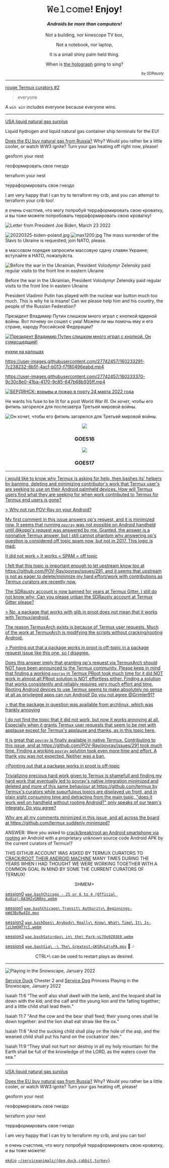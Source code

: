 <h1 align="center">𝚆𝚎𝚕𝚌𝚘𝚖𝚎! Enjoy!</h1>

<h4 align="center"><em>Androids be more than computers!</em></h4>

<p align="center">Not a building, nor kinescope TV box,</p>

<p align="center">Not a notebook, nor laptop,</p>

<p align="center">It is a small shiny palm held thing.</p>

<p align="center">When is <a href="https://github.com/buildAPKs">the holograph</a> going to sing?</p>

<p align="right"><em><sup>by SDRausty</sup></em></p>

<hr>

[rouge Termux curators #2](https://github.com/SDRausty/builtAPKs/issues/2)

>everyone

A `win win` includes everyone because everyone wins.

<hr>

[USA liquid natural gas surplus](https://www.ecosia.org/search?q=USA+liquid+natural+gas+surplus)

Liquid hydrogen and liquid natural gas container ship terminals for the EU!

[Does the EU buy natural gas from Russia?](https://www.ecosia.org/search?q=Does+EU+buy+natural+gas+from+Russia%3F)  Why?  Would you rather be a little cooler, or watch WW3 ignite?  Turn your gas heating off right now, please!

geoform your nest

геоформировать свое гнездо

terraform your nest

терраформировать свое гнездо

I am very happy that I can try to terraform my crib, and you can attempt to terraform your crib too!

я очень счастлив, что могу попробуй терраформировать свою кроватку, и вы тоже можете попробовать терраформировать свою кроватку!

![Letter from President Joe Biden, March 23 2022](https://raw.githubusercontent.com/SDRausty/SDRausty/master/Screenshot_20220326-060434-362.jpg)

![20220325-biden-poland.jpg](20220325-biden-poland.jpg)
![max1200.jpg](./max1200.jpg)
The mass surrender of the Slavs to Ukraine is requested; join NATO, please.

в массовом порядке запросили массовую сдачу славян Украине; вступайте в НАТО, пожалуйста.	

![Before the war in the Ukrainian, President Volodymyr Zelensky paid regular visits to the front line in eastern Ukraine](https://raw.githubusercontent.com/SDRausty/SDRausty/master/_121993754_zelensky.jpg)

Before the war in the Ukrainian, President Volodymyr Zelensky paid regular visits to the front line in eastern Ukraine

President Vladimir Putin has played with the nuclear war button much too much.  This is why he is insane!  Can we please help him and his country, the people of the Russian Federation?

Президент Владимир Путин слишком много играл с кнопкой ядерной войны.  Вот почему он сошел с ума!  Можем ли мы помочь ему и его стране, народу Российской Федерации?

[![Президент Владимир Путин слишком много играл с кнопкой. Он сумасшедший!](https://raw.githubusercontent.com/SDRausty/SDRausty/master/1173.jpg)](https://raw.githubusercontent.com/SDRausty/SDRausty/master/Russian_army_food_truck-ym6vJ7dC-QQ.mp4)

[кухни на калошах](https://www.google.com/search?source=univ&tbm=isch&q=%D0%BA%D1%83%D1%85%D0%BD%D0%B8+%D0%BD%D0%B0+%D0%BA%D0%B0%D0%BB%D0%BE%D1%88%D0%B0%D1%85&fir=T91DhINvT8zB-M%252CPcIzeGfXxb2t0M%252C_%253Bph01ixoMWaHROM%252CPcIzeGfXxb2t0M%252C_%253BkWiA7FifsHb4bM%252CPcIzeGfXxb2t0M%252C_%253BQOQuBQISV6w6XM%252CPcIzeGfXxb2t0M%252C_%253B3tjf4SQrfnVaZM%252CPcIzeGfXxb2t0M%252C_%253BxNpZmJmLE1gWkM%252CPcIzeGfXxb2t0M%252C_%253BGOvyisCC5C3PzM%252Cjebxkn_i183VWM%252C_%253ByDMUz6r11KujoM%252CPcIzeGfXxb2t0M%252C_%253B_fBlIu9s6emfVM%252CaElbyLX0lKoT3M%252C_%253BD-LFhYV3_CSyNM%252CSkhX-bARFba5FM%252C_%253BpjzrM7-4-88IeM%252C9mVCU1HhJAvA3M%252C_%253Bh5PzbZYSNybUyM%252CcQ6cWehn-9v_6M%252C_&usg=AI4_-kTbPIB2y7UwWdGyph2AKy5Lr5DFnA&sa=X&ved=2ahUKEwiilaLGyOT2AhX3GTQIHXSTANkQ7Al6BAgEEBg)

https://user-images.githubusercontent.com/27742457/160233291-7c238232-8b5f-4acf-b013-f7f80496eabd.mp4

https://user-images.githubusercontent.com/27742457/160233370-9c30c8e0-41ba-4170-9c85-647b68b935ff.mp4

[![БЕРДЯНСК: взрывы и пожар в порту 24 марта 2022 года](Screenshot_20220326-074124.jpg)](https://user-images.githubusercontent.com/27742457/160236863-f5d8dcfb-455d-4c77-a526-4638a1b50fdb.mp4)

He wants his fuse to be lit for a post World War III.
Он хочет, чтобы его фитиль загорелся для послезавтра Третьей мировой войны.

![Он хочет, чтобы его фитиль загорелся для Третьей мировой войны.](https://raw.githubusercontent.com/SDRausty/SDRausty/master/0_UKRAINE-RUSSIA-CONFLICT.jpg)

<p align="center">
  <img src="https://cdn.star.nesdis.noaa.gov/GOES16/ABI/FD/GEOCOLOR/678x678.jpg"/>
  <h3 align="center">GOES16</h3>
</p>

<p align="center">
  <img src="https://cdn.star.nesdis.noaa.gov/GOES17/ABI/FD/GEOCOLOR/678x678.jpg"/>
  <h3 align="center">GOES17</h3>
</p>

<hr>

[I would like to know why Termux is asking for help, then bashes its' helpers by banning, deleting and minimizing contributor's work that Termux user's are seeking to use on their Android palmheld devices. How will Termux users find what they are seeking for when work contributed to Termux for Termux end users is gone?](https://github.com/termux/termux-packages/issues/202#issuecomment-1072656070)

[> Why not run POV-Ray on your Android?](https://github.com/termux/termux-packages/issues/202)

[My first comment in this issue answers op's request, and it is minimized now.  It seems that running `povray` was not possible on Android handheld until @koppi's request was answered by me.  Granted, the answer is a nonnative Termux answer, but I still cannot phantom why answering op's question is considered off topic spam now, but not in 2017.  This logic is mad:](https://github.com/termux/termux-packages/issues/202)

[It did not work = It works = SPAM = off topic](https://github.com/termux/termux-packages/issues/202)

[I felt that this topic is important enough to let upstream know too at https://github.com/POV-Ray/povray/issues/291, and it seems that upstream is not as eager to delete/minimize my hard effort/work with contributions as Termux curators are recently now.](https://github.com/termux/termux-packages/issues/202)

[The SDRausty account is now banned for years at Termux Gitter.  I still do not know why;  Can you please unban the SDRausty account at Termux Gitter please?](https://github.com/termux/termux-packages/issues/202)

[> No, a package that works with glib in proot does not mean that it works with Termux/android.](https://github.com/termux/termux-packages/issues/202)

[The reason TermuxArch exists is because of Termux user requests.  Much of the work at TermuxArch is modifying the scripts without cracking/rooting Android.](https://github.com/termux/termux-packages/issues/202)

[> Pointing out that a package works in proot is off-topic in a package request issue like this one, so I disagree.](https://github.com/termux/termux-packages/issues/202)

[Does this answer imply that granting op's request via TermuxArch should NOT have been announced to the Termux community.  Please keep in mind that finding a working `povray` in Termux PRoot took much time for it did NOT work in almost all PRoot solution is NOT effortless either.  Finding a solution that works consistently and reliably requires very much effort and time.  Rooting Android devices to use Termux seems to make absolutely no sense at all as privileged apps can run Android!  Do you not agree @Grimler91?](https://github.com/termux/termux-packages/issues/202)

[> that the package in question was available from archlinux, which was frankly annoying ](https://github.com/termux/termux-packages/issues/202)

[I do not find the topic that it did not work, but now it works annoying at all.  Especially when it grants Termux user requests that seem to be met with applause except for Termux's applause and thanks, as in this topic here.](https://github.com/termux/termux-packages/issues/202)

[It is great that `povray` is finally available in native Termux.  Contributing to this issue, and at https://github.com/POV-Ray/povray/issues/291 took much time.  Finding a working `povray` solution took even more time and effort.  A thank you was not expected. Neither was a ban.](https://github.com/termux/termux-packages/issues/202#issuecomment-1072898610_)

[ >Pointing out that a package works in proot is off-topic](https://github.com/termux/termux-packages/issues/202#issuecomment-1072898610_)

[Trivializing precious hard work given to Termux is shamefull and finding my hard work that eventually led to povray's native integration minimized and deleted and more of this same behaviour at https://github.com/termux by Termux's curators while supurfulous topics are displayed up front, and in plain sight consuming time and detracting from the main topic, "does it work well on handheld without rooting Android?" only speaks of our team's integraty.  Do you agree?](https://github.com/termux/termux-packages/issues/202#issuecomment-1072898610_)

[Why are all my comments minimized in this issue, and all across the board at https://github.com/termux suddenly minimized?](https://github.com/termux/termux-app/issues/1242#issuecomment-1072940114_)

ANSWER: Were you asked to [crack/break/root an Android smartphone via rooting](https://sdrausty.github.io/pages/rooting) an Android with a proprietary unknown source code Android APK by the current curators of Termux!?

THIS GITHUB ACCOUNT WAS ASKED BY TERMUX CURATORS TO [CRACK/ROOT THEIR ANDROID MACHINE](https://sdrausty.github.io/pages/rooting) MANY TIMES DURING THE YEARS WHEN I HAD THOUGHT WE WERE WORKING TOGETHER WITH A COMMON GOAL IN MIND BY SOME THE CURRENT CURATORS OF TERMUX!

<p align="center">SHMEM+</p>

[session0](https://wiki.termux.com/wiki/FAQ) [`wae.bash`](https://github.com/WAE/wae/blob/master/wae.bash)[`Chicago - 25 or 6 to 4 (Official Audio)-8A3HZvGN0qs.webm`](https://github.com/TermuxArch/TermuxArch/blob/master/archlinuxconfig.bash#L1884)

[session1](https://wiki.termux.com/wiki/Software) [`wae.bash`](https://github.com/WAE/wae/blob/master/wae.bash)[`Chicago\ Transit\ Authority\ Beginnings-pWd3BvRw4IU.mpv`](https://github.com/TermuxArch/TermuxArch/blob/master/archlinuxconfig.bash#L1884)

[session2](https://wiki.termux.com/wiki/PRoot) [`wae.bash`](https://github.com/WAE/wae/blob/master/wae.bash)[`Does\ Anybody\ Really\ Know\ What\ Time\ It\ Is-lzLbmOHTYcI.webm`](https://github.com/TermuxArch/TermuxArch/blob/master/archlinuxconfig.bash#L1884)

[session3](https://wiki.termux.com/wiki/User_Interface) [`wae.bash`](https://github.com/WAE/wae/blob/master/wae.bash)[`Saturday\ in\ the\ Park-vL7Op9ZQ3E0.webm`](https://github.com/TermuxArch/TermuxArch/blob/master/archlinuxconfig.bash#L1884)

[session4](https://wiki.termux.com/wiki/Working_with_APKs) [`wae.bash`](https://github.com/WAE/wae/blob/master/wae.bash)[`Sia\ -\ The\ Greatest-GKSRyLdjsPA.mpv`](https://github.com/TermuxArch/TermuxArch/blob/master/archlinuxconfig.bash#L1884) 🎵 🎶

<p align="center">CTRL+\ can be used to restart plays as desired.</p>

<hr>

![Playing in the Snowscape, January 2022](https://raw.githubusercontent.com/SDRausty/SDRausty/master/VID_20220107_222225.gif)

[Service Duck](https://github.com/serviceanimals) Chester 2 and [Service Dog](https://github.com/serviceanimals) Princess Playing in the Snowscape, January 2022

Isaiah 11:6 <q>The wolf also shall dwell with the lamb, and the leopard shall lie down with the kid; and the calf and the young lion and the fatling together; and a little child shall lead them.</q>
<p>
Isaiah 11:7 <q>And the cow and the bear shall feed; their young ones shall lie down together: and the lion shall eat straw like the ox.</q>
<p>
Isaiah 11:8 <q>And the sucking child shall play on the hole of the asp, and the weaned child shall put his hand on the cockatrice' den.</q>
<p>
Isaiah 11:9 <q>They shall not hurt nor destroy in all my holy mountain: for the Earth shall be full of the knowledge of the LORD, as the waters cover the sea.</q>

<hr>

[USA liquid natural gas surplus](https://www.ecosia.org/search?q=USA+liquid+natural+gas+surplus)

[Does the EU buy natural gas from Russia?](https://www.ecosia.org/search?q=Does+EU+buy+natural+gas+from+Russia%3F)  Why?  Would you rather be a little cooler, or watch WW3 ignite?  Turn your gas heating off, please!

geoform your nest

геоформировать свое гнездо

terraform your nest

терраформировать свое гнездо

I am very happy that I can try to terraform my crib, and you can too!

я очень счастлив, что могу попробуй терраформировать свою кроватку, и вы тоже можете!

[`mkdip`](https://github.com/TermuxArch/TermuxArch/blob/master/archlinuxconfig.bash#L230) [`~/serviceanimals/{dog,duck,rabbit,turkey}`](https://github.com/serviceanimals/)

<!-- Reference https://github.com/YourUserAccount/YourProject/blob/master/DirectoryPath/ReadMe.md -->

<!-- github.com/SDRausty/SDRausty/README.md FE -->

